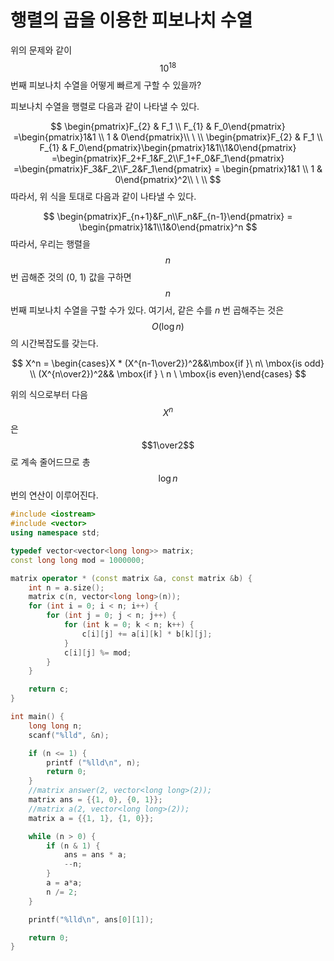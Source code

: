 # 행렬의 곱을 이용한 피보나치 수열

[2749. 피보나치 수 3]: https://www.acmicpc.net/problem/2749



 위의 문제와 같이 $$10^{18}$$ 번째 피보나치 수열을 어떻게 빠르게 구할 수 있을까?

피보나치 수열을 행렬로 다음과 같이 나타낼 수 있다. 


$$
\begin{pmatrix}F_{2} & F_1 \\ F_{1} & F_0\end{pmatrix} =\begin{pmatrix}1&1 \\ 1 & 0\end{pmatrix}\\ \ \\
\begin{pmatrix}F_{2} & F_1 \\ F_{1} & F_0\end{pmatrix}\begin{pmatrix}1&1\\1&0\end{pmatrix} =\begin{pmatrix}F_2+F_1&F_2\\F_1+F_0&F_1\end{pmatrix} =\begin{pmatrix}F_3&F_2\\F_2&F_1\end{pmatrix} = \begin{pmatrix}1&1 \\ 1 & 0\end{pmatrix}^2\\ \ \\
$$
따라서, 위 식을 토대로 다음과 같이 나타낼 수 있다.


$$
\begin{pmatrix}F_{n+1}&F_n\\F_n&F_{n-1}\end{pmatrix} = \begin{pmatrix}1&1\\1&0\end{pmatrix}^n
$$
 따라서, 우리는 행렬을 $$n$$ 번 곱해준 것의 (0, 1) 값을 구하면 $$n$$ 번째 피보나치 수열을 구할 수가 있다. 여기서, 같은 수를 $n$ 번 곱해주는 것은 $$O(\log{n})$$ 의 시간복잡도를 갖는다. 


$$
X^n = \begin{cases}X * (X^{n-1\over2})^2&&\mbox{if }\ n\ \mbox{is odd} \\
(X^{n\over2})^2&& \mbox{if } \ n \ \mbox{is even}\end{cases}
$$


 위의 식으로부터 다음 $$X^n$$ 은 $$1\over2$$ 로 계속 줄어드므로 총 $$\log{n}$$ 번의 연산이 이루어진다.  



```c++
#include <iostream>
#include <vector>
using namespace std;

typedef vector<vector<long long>> matrix;
const long long mod = 1000000;

matrix operator * (const matrix &a, const matrix &b) {
    int n = a.size();
    matrix c(n, vector<long long>(n));
    for (int i = 0; i < n; i++) {
        for (int j = 0; j < n; j++) {
            for (int k = 0; k < n; k++) {
                c[i][j] += a[i][k] * b[k][j];
            }
            c[i][j] %= mod;
        }
    }

    return c;
}

int main() {
    long long n;
    scanf("%lld", &n);

    if (n <= 1) {
        printf ("%lld\n", n);
        return 0;
    }
    //matrix answer(2, vector<long long>(2));
    matrix ans = {{1, 0}, {0, 1}};
    //matrix a(2, vector<long long>(2));
    matrix a = {{1, 1}, {1, 0}};

    while (n > 0) {
        if (n & 1) {
            ans = ans * a;
            --n;               
        }
        a = a*a;
        n /= 2;
    }

    printf("%lld\n", ans[0][1]);

    return 0;
}
```











